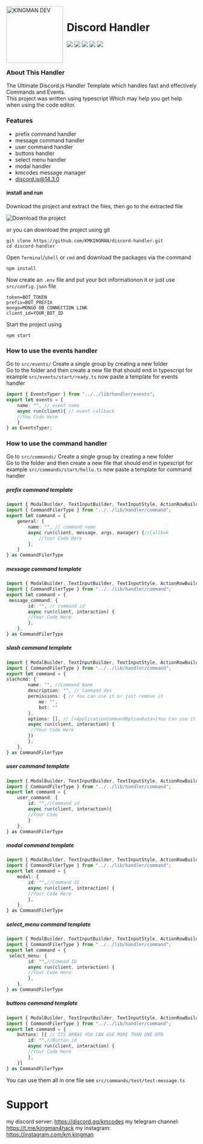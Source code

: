 <img width="150" height="150" align="left" style="float: left; margin: 0 10px 0 0;" alt="KINGMAN DEV" src="https://i.top4top.io/p_1965sxw291.png">  

# Discord Handler

![](https://img.shields.io/github/stars/kmkingman/discord-handler.svg) ![](https://img.shields.io/github/forks/kmkingman/discord-handler.svg) ![](https://img.shields.io/github/tag/kmkingman/discord-handler.svg) ![](https://img.shields.io/github/release/kmkingman/discord-handler.svg) ![](https://img.shields.io/github/issues/kmkingman/discord-handler.svg)

<br>

### About This Handler
The Ultimate Discord.js Handler Template which handles fast and effectively Commands and Events.<br>This project was written using typescript Which may help you get help when using the code editor.


### Features

- prefix command handler
- message command handler
- user command handler
- buttons handler
- select menu handler
- modal handler
- kmcodes message manager
- discord.js@14.3.0

#### install and run

Download the project and extract the files, then go to the extracted file 

![Download the project ](https://media.discordapp.net/attachments/1019677225114664980/1020676747567562824/unknown.png "Download the project ")

or you can download the project using git
```shell
git clone https://github.com/KMKINGMAN/discord-handler.git
cd discord-handler
```
Open `Terminal`/`shell` or `cmd` and download the packages via the command
```shell
npm install
```
Now create an `.env` file and put your bot informationon it or just use `src/config.json` file
```.env
token=BOT_TOKEN
prefix=BOT_PREFIX
mongo=MONGO DB CONNECTION LINK
client_id=YOUR_BOT_ID
```
Start the project using
```shell
npm start
```
### How to use the events handler
Go to `src/events/` Create a single group by creating a new folder <br>
Go to the folder and then create a new file that should end in typescript
for example `src/events/start/ready.ts`
now paste a template for events handler 
```typescript
import { EventsTyper } from "../../lib/handler/events";
export let events = {
    name: "", // event name
    async run(client){ // event callback
	//You Code Here
    }
} as EventsTyper;
```
### How to use the command handler
Go to `src/commands/` Create a single group by creating a new folder <br>
Go to the folder and then create a new file that should end in typescript
for example `src/commands/start/hello.ts`
now paste a template for command handler 
##### prefix command template
```typescript
import { ModalBuilder, TextInputBuilder, TextInputStyle, ActionRowBuilder, ModalActionRowComponentBuilder, ButtonBuilder, ButtonStyle, SelectMenuBuilder } from "discord.js";
import { CommandFilerType } from "../../lib/handler/command";
export let command = {
    general: {
        name: "", // command name
        async run(client, message, args, manager) {//Callbak
            //Your Code Here
        },
    }
} as CommandFilerType
```
##### message command template
```typescript
import { ModalBuilder, TextInputBuilder, TextInputStyle, ActionRowBuilder, ModalActionRowComponentBuilder, ButtonBuilder, ButtonStyle, SelectMenuBuilder } from "discord.js";
import { CommandFilerType } from "../../lib/handler/command";
export let command = {
 message_command: {
        id: "", // command id
        async run(client, interaction) {
		//Your Code Here
        },
    },
} as CommandFilerType
```
##### slash command template
```typescript
import { ModalBuilder, TextInputBuilder, TextInputStyle, ActionRowBuilder, ModalActionRowComponentBuilder, ButtonBuilder, ButtonStyle, SelectMenuBuilder } from "discord.js";
import { CommandFilerType } from "../../lib/handler/command";
export let command = {
slachcmd: {
        name: "", //Command Name
        description: "", // Command des
        permissions: { // You can use it or just remove it
            me: "",
            bot: ""
        },
		options: [], // [<ApplicationCommandOptionData>]You Can use it or just remove it 
        async run(client, interaction) {
		 //Your Code Here
		})
        },
    },
} as CommandFilerType
```
##### user command template
```typescript
import { ModalBuilder, TextInputBuilder, TextInputStyle, ActionRowBuilder, ModalActionRowComponentBuilder, ButtonBuilder, ButtonStyle, SelectMenuBuilder } from "discord.js";
import { CommandFilerType } from "../../lib/handler/command";
export let command = {
    user_command: {
        id: "",//Command id
        async run(client, interaction){
		//Your Code
        }
    },
} as CommandFilerType
```
##### modal command template
```typescript
import { ModalBuilder, TextInputBuilder, TextInputStyle, ActionRowBuilder, ModalActionRowComponentBuilder, ButtonBuilder, ButtonStyle, SelectMenuBuilder } from "discord.js";
import { CommandFilerType } from "../../lib/handler/command";
export let command = {
    modal: {
        id: "",//Command ID
        async run(client, interaction) {
		//Your Code Here
        },
    },
} as CommandFilerType
```
##### select_menu command template
```typescript
import { ModalBuilder, TextInputBuilder, TextInputStyle, ActionRowBuilder, ModalActionRowComponentBuilder, ButtonBuilder, ButtonStyle, SelectMenuBuilder } from "discord.js";
import { CommandFilerType } from "../../lib/handler/command";
export let command = {
 select_menu: {
        id: "",//Commad ID
        async run(client, interaction) {
		//Your Code Here
        },
    },
} as CommandFilerType
```
##### buttons command template
```typescript
import { ModalBuilder, TextInputBuilder, TextInputStyle, ActionRowBuilder, ModalActionRowComponentBuilder, ButtonBuilder, ButtonStyle, SelectMenuBuilder } from "discord.js";
import { CommandFilerType } from "../../lib/handler/command";
export let command = {
    buttons: [{ // ITS ARRAY YOU CAN USE MORE THAN ONE BTN
        id: "",//Button id
        async run(client, interaction) {
		//Your Code Here
        },
    }]
} as CommandFilerType
```
You can use them all in one file see `src/commands/test/test-message.ts `

# Support
my discord server: https://discord.gg/kmcodes
my telegram channel: https://t.me/kingman4hack
my instagram: https://instagram.com/km.kingman
